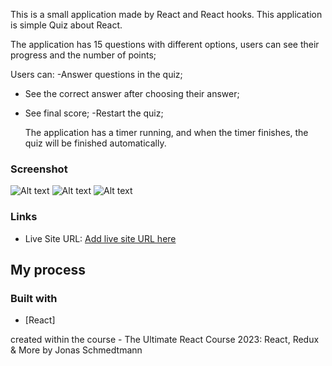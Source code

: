 This is a small application made by React and React hooks.
This application is simple Quiz about React.

The application has 15 questions with different options, users can see their progress
and the number of points;

Users can:
-Answer questions in the quiz;

- See the correct answer after choosing their answer;

- See final score;
  -Restart the quiz;

  The application has a timer running, and when the timer finishes, the quiz will be finished
  automatically.

### Screenshot

![![Alt text](<quiz 1.JPG>)](./screenshot.jpg)
![![Alt text](<quiz 2.JPG>)](./screenshot.jpg)
![![Alt text](<quiz 3.JPG>)](./screenshot.jpg)

### Links

- Live Site URL: [Add live site URL here](https://your-live-site-url.com)

## My process

### Built with

- [React]

created within the course - The Ultimate React Course 2023: React, Redux & More by Jonas Schmedtmann
